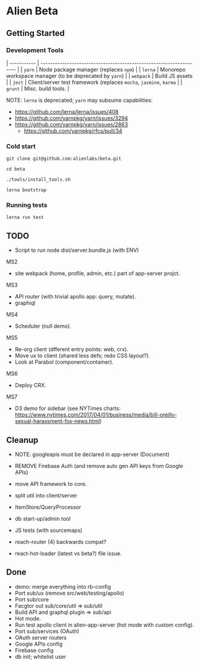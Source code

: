 # Alien Beta

## Getting Started

### Development Tools

| ----------- | ------------------------------------------------------------------- |
| `yarn`      | Node package manager (replaces `npm`)                               |
| `lerna`     | Monorepo workspace manager (to be deprecated by `yarn`)             |
| `webpack`   | Build JS assets                                                     |
| `jest`      | Client/server test framework (replaces `mocha`, `jasmine`, `karma`  |
| `grunt`     | Misc. build tools.                                                  |


NOTE: `lerna` is deprecated; `yarn` may subsume capabilities:
  - https://github.com/lerna/lerna/issues/408
  - https://github.com/yarnpkg/yarn/issues/3294
  - https://github.com/yarnpkg/yarn/issues/2863
    - https://github.com/yarnpkg/rfcs/pull/34


### Cold start

~~~~
git clone git@github.com:alienlabs/beta.git

cd beta

./tools/install_tools.sh

lerna bootstrap
~~~~

### Running tests

~~~~
lerna run test
~~~~

















## TODO

- Script to run node dist/server.bundle.js (with ENV)

MS2
- site webpack (home, profile, admin, etc.) part of app-server projct.

MS3
- API router (with trivial apollo app: query, mutate).
- graphiql

MS4
- Scheduler (null demo).

MS5
- Re-org client (dfferent entry points: web, crx).
- Move ux to client (shared less defs; redo CSS layout?).
- Look at Parabol (component/container).

MS6
- Deploy CRX.

MS7
- D3 demo for sidebar (see NYTimes charts: https://www.nytimes.com/2017/04/01/business/media/bill-oreilly-sexual-harassment-fox-news.html)

## Cleanup

- NOTE: googleapis must be declared in app-server (Document)

- REMOVE Firebase Auth (and remove auto gen API keys from Google APIs)

- move API framework to core.
- split util into client/server
- ItemStore/QueryProcessor
- db start-up/admin tool

- JS tests (with sourcemaps)

- reach-router (4) backwards compat?
- react-hot-loader (latest vs beta?) file issue.

## Done

- demo: merge everything into rb-config
- Port sub/ux (remove src/web/testing/apollo)
- Port sub/core
- Facgtor out sub/core/util => sub/util
- Build API and graphql plugin => sub/api
- Hot mode.
- Run test apollo client in alien-app-server (hot mode with custom config).
- Port sub/services (OAuth)
- OAuth server routers
- Google APIs config
- Firebase config
- db init; whitelist user
